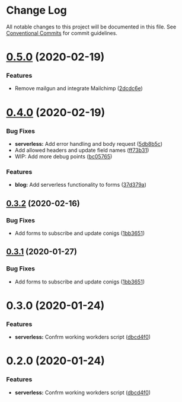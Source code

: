 # Change Log

All notable changes to this project will be documented in this file.
See [Conventional Commits](https://conventionalcommits.org) for commit guidelines.

# [0.5.0](https://gitlab.com/imaginedelements/heather-turano-coaching/live-life-mindful/compare/@heather-turano-coaching/serverless@0.4.0...@heather-turano-coaching/serverless@0.5.0) (2020-02-19)


### Features

* Remove mailgun and integrate Mailchimp ([2dcdc6e](https://gitlab.com/imaginedelements/heather-turano-coaching/live-life-mindful/commit/2dcdc6ee7fbef6c2df7783de0804632bf09904a0))





# [0.4.0](https://gitlab.com/imaginedelements/heather-turano-coaching/live-life-mindful/compare/@heather-turano-coaching/serverless@0.3.2...@heather-turano-coaching/serverless@0.4.0) (2020-02-19)


### Bug Fixes

* **serverless:** Add error handling and body request ([5db8b5c](https://gitlab.com/imaginedelements/heather-turano-coaching/live-life-mindful/commit/5db8b5cc7bdf6d46cc8eb43004bc4a3652ebd57c))
* Add allowed headers and update field names ([ff73b31](https://gitlab.com/imaginedelements/heather-turano-coaching/live-life-mindful/commit/ff73b31efb8536b21970cc5a7e4b3b66d07301f9))
* WIP: Add more debug points ([bc05765](https://gitlab.com/imaginedelements/heather-turano-coaching/live-life-mindful/commit/bc057652430cb3737325e46152b931d500d5d6f5))


### Features

* **blog:** Add serverless functionality to forms ([37d379a](https://gitlab.com/imaginedelements/heather-turano-coaching/live-life-mindful/commit/37d379a6cb7167f50190b02b420077f766b948c6))





## [0.3.2](https://gitlab.com/imaginedelements/heather-turano-coaching/live-life-mindful/compare/@heather-turano-coaching/serverless@0.3.0...@heather-turano-coaching/serverless@0.3.2) (2020-02-16)


### Bug Fixes

* Add forms to subscribe and update conigs ([1bb3651](https://gitlab.com/imaginedelements/heather-turano-coaching/live-life-mindful/commit/1bb36517388e12332f2cefaccf5130f09dc86d88))





## [0.3.1](https://gitlab.com/imaginedelements/heather-turano-coaching/live-life-mindful/compare/@heather-turano-coaching/serverless@0.3.0...@heather-turano-coaching/serverless@0.3.1) (2020-01-27)


### Bug Fixes

* Add forms to subscribe and update conigs ([1bb3651](https://gitlab.com/imaginedelements/heather-turano-coaching/live-life-mindful/commit/1bb36517388e12332f2cefaccf5130f09dc86d88))





# 0.3.0 (2020-01-24)


### Features

* **serverless:** Confrm working workders script ([dbcd4f0](https://gitlab.com/imaginedelements/heather-turano-coaching/live-life-mindful/commit/dbcd4f008a85110702785213799510711d5919bf))





# 0.2.0 (2020-01-24)


### Features

* **serverless:** Confrm working workders script ([dbcd4f0](https://gitlab.com/imaginedelements/heather-turano-coaching/live-life-mindful/commit/dbcd4f008a85110702785213799510711d5919bf))
